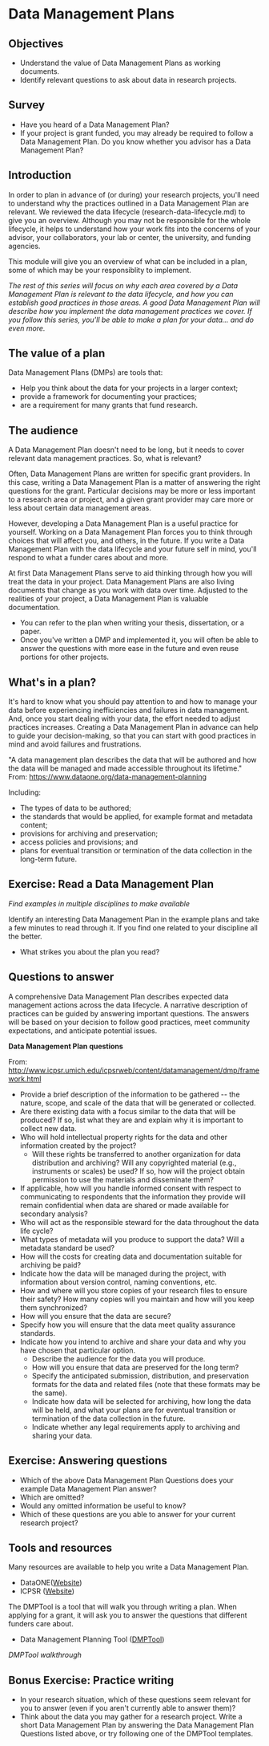 # Data Management Plans
## Objectives
- Understand the value of Data Management Plans as working documents.
- Identify relevant questions to ask about data in research projects.

## Survey
- Have you heard of a Data Management Plan?
- If your project is grant funded, you may already be required to follow a Data Management Plan. Do you know whether you advisor has a Data Management Plan?

## Introduction
In order to plan in advance of (or during) your research projects, you'll need to understand why the practices outlined in a Data Management Plan are relevant. We reviewed the data lifecycle (research-data-lifecycle.md) to give you an overview. Although you may not be responsible for the whole lifecycle, it helps to understand how your work fits into the concerns of your advisor, your collaborators, your lab or center, the university, and funding agencies.

This module will give you an overview of what can be included in a plan, some of which may be your responsiblity to implement.

*The rest of this series will focus on why each area covered by a Data Management Plan is relevant to the data lifecycle, and how you can establish good practices in those areas. A good Data Management Plan will describe how you implement the data management practices we cover. If you follow this series, you'll be able to make a plan for your data... and do even more.*

## The value of a plan
Data Management Plans (DMPs) are tools that:

- Help you think about the data for your projects in a larger context;
- provide a framework for documenting your practices;
- are a requirement for many grants that fund research.
 
## The audience
A Data Management Plan doesn't need to be long, but it needs to cover relevant data management practices. So, what is relevant?

Often, Data Management Plans are written for specific grant providers. In this case, writing a Data Management Plan is a matter of answering the right questions for the grant. Particular decisions may be more or less important to a research area or project, and a given grant provider may care more or less about certain data management areas.

However, developing a Data Management Plan is a useful practice for yourself. Working on a Data Management Plan forces you to think through choices that will affect you, and others, in the future. If you write a Data Management Plan with the data lifecycle and your future self in mind, you'll respond to what a funder cares about and more. 

At first Data Management Plans serve to aid thinking through how you will treat the data in your project. Data Management Plans are also living documents that change as you work with data over time. Adjusted to the realities of your project, a Data Management Plan is valuable documentation.

- You can refer to the plan when writing your thesis, dissertation, or a paper.
- Once you've written a DMP and implemented it, you will often be able to answer the questions with more ease in the future and even reuse portions for other projects. 

##  What's in a plan?
It's hard to know what you should pay attention to and how to manage your data before experiencing inefficiencies and failures in data management. And, once you start dealing with your data, the effort needed to adjust practices increases. Creating a Data Management Plan in advance can help to guide your decision-making, so that you can start with good practices in mind and avoid failures and frustrations.

"A data management plan describes the data that will be authored and how the data will be managed and made accessible throughout its lifetime." From: https://www.dataone.org/data-management-planning

Including:

- The types of data to be authored;
- the standards that would be applied, for example format and metadata content;
- provisions for archiving and preservation;
- access policies and provisions; and
- plans for eventual transition or termination of the data collection in the long-term future.

## Exercise: Read a Data Management Plan
*Find examples in multiple disciplines to make available*

Identify an interesting Data Management Plan in the example plans and take a few minutes to read through it. If you find one related to your discipline all the better.

- What strikes you about the plan you read?

## Questions to answer
A comprehensive Data Management Plan describes expected data management actions across the data lifecycle. A narrative description of practices can be guided by answering important questions. The answers will be based on your decision to follow good practices, meet community expectations, and anticipate potential issues.

**Data Management Plan questions**

From: http://www.icpsr.umich.edu/icpsrweb/content/datamanagement/dmp/framework.html

- Provide a brief description of the information to be gathered -- the nature, scope, and scale of the data that will be generated or collected.
- Are there existing data with a focus similar to the data that will be produced? If so, list what they are and explain why it is important to collect new data.
- Who will hold intellectual property rights for the data and other information created by the project?
	- Will these rights be transferred to another organization for data distribution and archiving? Will any copyrighted material (e.g., instruments or scales) be used? If so, how will the project obtain permission to use the materials and disseminate them?
- If applicable, how will you handle informed consent with respect to communicating to respondents that the information they provide will remain confidential when data are shared or made available for secondary analysis?
- Who will act as the responsible steward for the data throughout the data life cycle?
- What types of metadata will you produce to support the data? Will a metadata standard be used?
- How will the costs for creating data and documentation suitable for archiving be paid?
- Indicate how the data will be managed during the project, with information about version control, naming conventions, etc.
- How and where will you store copies of your research files to ensure their safety? How many copies will you maintain and how will you keep them synchronized?
- How will you ensure that the data are secure?
- Specify how you will ensure that the data meet quality assurance standards.
- Indicate how you intend to archive and share your data and why you have chosen that particular option.
	- Describe the audience for the data you will produce.
	- How will you ensure that data are preserved for the long term?
	- Specify the anticipated submission, distribution, and preservation formats for the data and related files (note that these formats may be the same).
	- Indicate how data will be selected for archiving, how long the data will be held, and what your plans are for eventual transition or termination of the data collection in the future.
	- Indicate whether any legal requirements apply to archiving and sharing your data.

## Exercise: Answering questions
- Which of the above Data Management Plan Questions does your example Data Management Plan answer? 
- Which are omitted?
- Would any omitted information be useful to know?
- Which of these questions are you able to answer for your current research project?

## Tools and resources 
Many resources are available to help you write a Data Management Plan.

- DataONE([Website](https://www.dataone.org/data-management-planning))
- ICPSR ([Website](http://www.icpsr.umich.edu/icpsrweb/content/datamanagement/dmp/framework.html))

The DMPTool is a tool that will walk you through writing a plan. When applying for a grant, it will ask you to answer the questions that different funders care about.

- Data Management Planning Tool ([DMPTool](https://dmp.cdlib.org))

*DMPTool walkthrough*

## Bonus Exercise: Practice writing 
- In your research situation, which of these questions seem relevant for you to answer (even if you aren't currently able to answer them)?
- Think about the data you may gather for a research project. Write a short Data Management Plan by answering the Data Management Plan Questions listed above, or try following one of the DMPTool templates.
